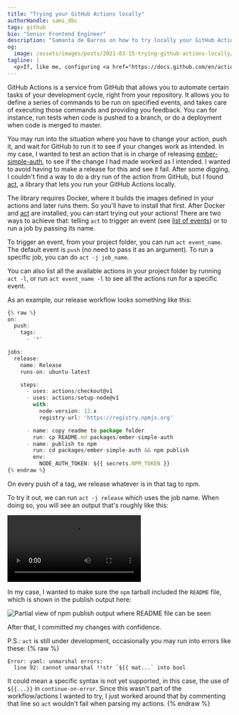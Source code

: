 ```yaml
---
title: "Trying your GitHub Actions locally"
authorHandle: sami_dbc
tags: github
bio: "Senior Frontend Engineer"
description: "Samanta de Barros on how to try locally your GitHub Actions"
og:
  image: /assets/images/posts/2021-03-15-trying-github-actions-locally/og-image.jpg
tagline: |
  <p>If, like me, configuring <a href="https://docs.github.com/en/actions">GitHub Actions</a> is not your thing and you find yourself wanting to try something before actually pushing it to GitHub (and having to see the effects on real-life), follow this step by step of how to run your GitHub Actions on your own computer.</p>
---
```


GitHub Actions is a service from GitHub that allows you to automate certain tasks of your development cycle, right from your repository. It allows you to define a series of commands to be run on specified events, and takes care of executing those commands and providing you feedback. You can for instance, run tests when code is pushed to a branch, or do a deployment when code is merged to master.

You may run into the situation where you have to change your action, push it, and wait for GitHub to run it to see if your changes work as intended. In my case, I wanted to test an action that is in charge of releasing [ember-simple-auth](https://github.com/mainmatter/ember-simple-auth), to see if the change I had made worked as I intended. I wanted to avoid having to make a release for this and see it fail. After some digging, I couldn't find a way to do a dry run of the action from GitHub, but I found [act](https://github.com/nektos/act), a library that lets you run your GitHub Actions locally.

The library requires Docker, where it builds the images defined in your actions and later runs them. So you'll have to install that first. After Docker and [act]() are installed, you can start trying out your actions! There are two ways to achieve that: telling `act` to trigger an event (see [list of events](https://docs.github.com/en/developers/webhooks-and-events/webhook-events-and-payloads)) or to run a job by passing its name.

To trigger an event, from your project folder, you can run `act event_name`. The default event is `push` (no need to pass it as an argument). To run a specific job, you can do `act -j job_name`.

You can also list all the available actions in your project folder by running `act -l`, or run `act event_name -l` to see all the actions run for a specific event.

As an example, our release workflow looks something like this:

```jsx
{% raw %}
on:
  push:
    tags:
      - '*'

jobs:
  release:
    name: Release
    runs-on: ubuntu-latest

    steps:
      - uses: actions/checkout@v1
      - uses: actions/setup-node@v1
        with:
          node-version: 12.x
          registry-url: 'https://registry.npmjs.org'

      - name: copy readme to package folder
        run: cp README.md packages/ember-simple-auth
      - name: publish to npm
        run: cd packages/ember-simple-auth && npm publish
        env:
          NODE_AUTH_TOKEN: ${{ secrets.NPM_TOKEN }}
{% endraw %}
```

On every push of a tag, we release whatever is in that tag to npm.

To try it out, we can run `act -j release` which uses the job name. When doing so, you will see an output that's roughly like this:

![Example output of running act](/assets/images/posts/2021-03-15-trying-github-actions-locally/act-run.mp4#video)

In my case, I wanted to make sure the `npm` tarball included the `README` file, which is shown in the publish output here:

![Partial view of npm publish output where README file can be seen](/assets/images/posts/2021-03-15-trying-github-actions-locally/readme-output.png#@800-1600)

After that, I committed my changes with confidence.

P.S.: `act` is still under development, occasionally you may run into errors like these: {% raw %}

```
Error: yaml: unmarshal errors:
  line 92: cannot unmarshal !!str `${{ mat...` into bool
```

It could mean a specific syntax is not yet supported, in this case, the use of `${{...}}` in `continue-on-error`. Since this wasn't part of the workflow/actions I wanted to try, I just worked around that by commenting that line so `act` wouldn't fail when parsing my actions. {% endraw %}
